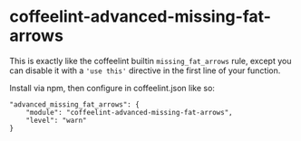 # coffeelint-advanced-missing-fat-arrows

This is exactly like the coffeelint builtin `missing_fat_arrows` rule, except you can disable it with a `'use this'` directive in the first line of your function.

Install via npm, then configure in coffeelint.json like so:

```
"advanced_missing_fat_arrows": {
	"module": "coffeelint-advanced-missing-fat-arrows",
	"level": "warn"
}
```
